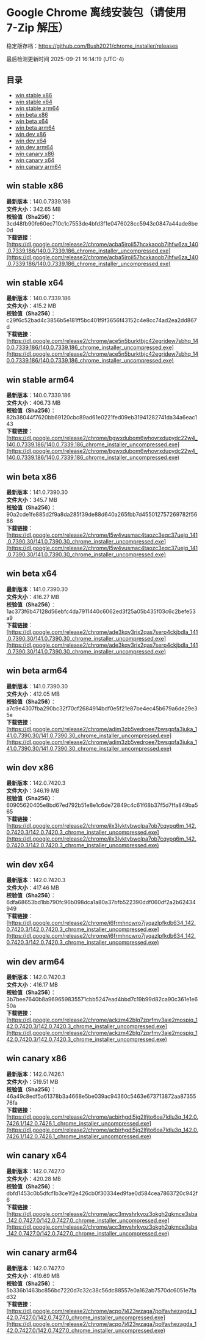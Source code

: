 # Google Chrome 离线安装包（请使用 7-Zip 解压）
稳定版存档：<https://github.com/Bush2021/chrome_installer/releases>

最后检测更新时间
2025-09-21 16:14:19 (UTC-4)

## 目录
* [win stable x86](https://github.com/Bush2021/chrome_installer?tab=readme-ov-file#win-stable-x86)
* [win stable x64](https://github.com/Bush2021/chrome_installer?tab=readme-ov-file#win-stable-x64)
* [win stable arm64](https://github.com/Bush2021/chrome_installer?tab=readme-ov-file#win-stable-arm64)
* [win beta x86](https://github.com/Bush2021/chrome_installer?tab=readme-ov-file#win-beta-x86)
* [win beta x64](https://github.com/Bush2021/chrome_installer?tab=readme-ov-file#win-beta-x64)
* [win beta arm64](https://github.com/Bush2021/chrome_installer?tab=readme-ov-file#win-beta-arm64)
* [win dev x86](https://github.com/Bush2021/chrome_installer?tab=readme-ov-file#win-dev-x86)
* [win dev x64](https://github.com/Bush2021/chrome_installer?tab=readme-ov-file#win-dev-x64)
* [win dev arm64](https://github.com/Bush2021/chrome_installer?tab=readme-ov-file#win-dev-arm64)
* [win canary x86](https://github.com/Bush2021/chrome_installer?tab=readme-ov-file#win-canary-x86)
* [win canary x64](https://github.com/Bush2021/chrome_installer?tab=readme-ov-file#win-canary-x64)
* [win canary arm64](https://github.com/Bush2021/chrome_installer?tab=readme-ov-file#win-canary-arm64)

## win stable x86
**最新版本**：140.0.7339.186  
**文件大小**：342.65 MB  
**校验值（Sha256）**：3cd48fb90fe60ec710c1c7553de4bfd3f1e0476028cc5943c0847a44ade8be0d  
**下载链接**：[https://dl.google.com/release2/chrome/acba5jroii57hcxkaoob7ihfw6za_140.0.7339.186/140.0.7339.186_chrome_installer_uncompressed.exe](https://dl.google.com/release2/chrome/acba5jroii57hcxkaoob7ihfw6za_140.0.7339.186/140.0.7339.186_chrome_installer_uncompressed.exe)  

## win stable x64
**最新版本**：140.0.7339.186  
**文件大小**：415.2 MB  
**校验值（Sha256）**：c29f6c52bad4c3856b5e181ff5bc401f9f3656f43152c4e8cc74ad2ea2dd867d  
**下载链接**：[https://dl.google.com/release2/chrome/ace5n5burktbjc42egridew7sbhq_140.0.7339.186/140.0.7339.186_chrome_installer_uncompressed.exe](https://dl.google.com/release2/chrome/ace5n5burktbjc42egridew7sbhq_140.0.7339.186/140.0.7339.186_chrome_installer_uncompressed.exe)  

## win stable arm64
**最新版本**：140.0.7339.186  
**文件大小**：406.73 MB  
**校验值（Sha256）**：82b38044f7620bb69120cbc89ad61e0221fed09eb31941282741da34a6eac143  
**下载链接**：[https://dl.google.com/release2/chrome/bgwxdubom6whovrxdupydc22w4_140.0.7339.186/140.0.7339.186_chrome_installer_uncompressed.exe](https://dl.google.com/release2/chrome/bgwxdubom6whovrxdupydc22w4_140.0.7339.186/140.0.7339.186_chrome_installer_uncompressed.exe)  

## win beta x86
**最新版本**：141.0.7390.30  
**文件大小**：345.7 MB  
**校验值（Sha256）**：90a2cde1fe885d2f9a8da285f39de88d640a265fbb7d455012757269782f5686  
**下载链接**：[https://dl.google.com/release2/chrome/l5w4vusmac4taozc3eqc37uejq_141.0.7390.30/141.0.7390.30_chrome_installer_uncompressed.exe](https://dl.google.com/release2/chrome/l5w4vusmac4taozc3eqc37uejq_141.0.7390.30/141.0.7390.30_chrome_installer_uncompressed.exe)  

## win beta x64
**最新版本**：141.0.7390.30  
**文件大小**：416.27 MB  
**校验值（Sha256）**：1ac373f6b47128d56ebfc4da7911440c6062ed3f25a05b435f03c6c2befe53a9  
**下载链接**：[https://dl.google.com/release2/chrome/ade3kqv3rix2qas7serp4ckjbdla_141.0.7390.30/141.0.7390.30_chrome_installer_uncompressed.exe](https://dl.google.com/release2/chrome/ade3kqv3rix2qas7serp4ckjbdla_141.0.7390.30/141.0.7390.30_chrome_installer_uncompressed.exe)  

## win beta arm64
**最新版本**：141.0.7390.30  
**文件大小**：412.05 MB  
**校验值（Sha256）**：a7c9e4307fba290bc32f70cf2684914bdf0e5f21e87be4ec45b679a6de29e35e  
**下载链接**：[https://dl.google.com/release2/chrome/adim3zb5vedroee7bwsgpfa3juka_141.0.7390.30/141.0.7390.30_chrome_installer_uncompressed.exe](https://dl.google.com/release2/chrome/adim3zb5vedroee7bwsgpfa3juka_141.0.7390.30/141.0.7390.30_chrome_installer_uncompressed.exe)  

## win dev x86
**最新版本**：142.0.7420.3  
**文件大小**：346.19 MB  
**校验值（Sha256）**：60905620405e8bd67ed792b51e8e1c6de72849c4c61f68b37f5d7ffa849ba565  
**下载链接**：[https://dl.google.com/release2/chrome/ilx3lvktybwolpa7ob7cqypq6m_142.0.7420.3/142.0.7420.3_chrome_installer_uncompressed.exe](https://dl.google.com/release2/chrome/ilx3lvktybwolpa7ob7cqypq6m_142.0.7420.3/142.0.7420.3_chrome_installer_uncompressed.exe)  

## win dev x64
**最新版本**：142.0.7420.3  
**文件大小**：417.46 MB  
**校验值（Sha256）**：6dfa68653bd1bb790fc96b098dca1a80a37bfb522390ddf060df2a2b62434949  
**下载链接**：[https://dl.google.com/release2/chrome/i6frmhncwro7jyqazlpfkdb634_142.0.7420.3/142.0.7420.3_chrome_installer_uncompressed.exe](https://dl.google.com/release2/chrome/i6frmhncwro7jyqazlpfkdb634_142.0.7420.3/142.0.7420.3_chrome_installer_uncompressed.exe)  

## win dev arm64
**最新版本**：142.0.7420.3  
**文件大小**：416.17 MB  
**校验值（Sha256）**：3b7bee7640b8a969659835571cbb5247ead4bbd7c19b99d82ca90c361e1e650a  
**下载链接**：[https://dl.google.com/release2/chrome/ackzm42blg7zprfmv3aie2mospiq_142.0.7420.3/142.0.7420.3_chrome_installer_uncompressed.exe](https://dl.google.com/release2/chrome/ackzm42blg7zprfmv3aie2mospiq_142.0.7420.3/142.0.7420.3_chrome_installer_uncompressed.exe)  

## win canary x86
**最新版本**：142.0.7426.1  
**文件大小**：519.51 MB  
**校验值（Sha256）**：46a49c8edf5a61378b3a4668e5be039ac94360c5463e673713872aa8735576fa  
**下载链接**：[https://dl.google.com/release2/chrome/acbirhgdl5jg2lfjto6oa7ldlu3q_142.0.7426.1/142.0.7426.1_chrome_installer_uncompressed.exe](https://dl.google.com/release2/chrome/acbirhgdl5jg2lfjto6oa7ldlu3q_142.0.7426.1/142.0.7426.1_chrome_installer_uncompressed.exe)  

## win canary x64
**最新版本**：142.0.7427.0  
**文件大小**：420.28 MB  
**校验值（Sha256）**：dbfd1453c0b5dfcf1b3ce1f2e426cb0f30334ed9fae0d584cea7863720c942f6  
**下载链接**：[https://dl.google.com/release2/chrome/acc3mvshrkyoz3okgh2gkmce3sba_142.0.7427.0/142.0.7427.0_chrome_installer_uncompressed.exe](https://dl.google.com/release2/chrome/acc3mvshrkyoz3okgh2gkmce3sba_142.0.7427.0/142.0.7427.0_chrome_installer_uncompressed.exe)  

## win canary arm64
**最新版本**：142.0.7427.0  
**文件大小**：419.69 MB  
**校验值（Sha256）**：5b336b1463bc856bc7220d7c32c38c56dc88557e0a162ab7570dc6051e7fad32  
**下载链接**：[https://dl.google.com/release2/chrome/acpo7j423wzaga7polfavhezagda_142.0.7427.0/142.0.7427.0_chrome_installer_uncompressed.exe](https://dl.google.com/release2/chrome/acpo7j423wzaga7polfavhezagda_142.0.7427.0/142.0.7427.0_chrome_installer_uncompressed.exe)  

